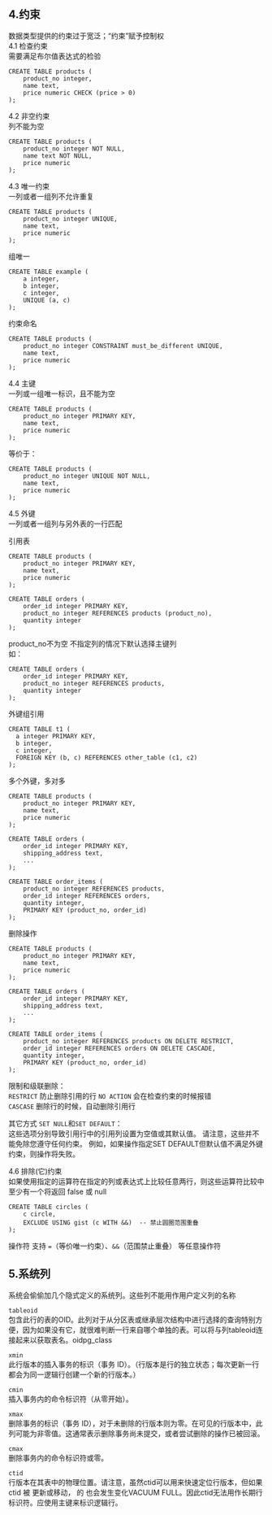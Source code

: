 ## 4.约束  
数据类型提供的约束过于宽泛；“约束”赋予控制权  
4.1 检查约束  
需要满足布尔值表达式的检验  
```
CREATE TABLE products (
    product_no integer,
    name text,
    price numeric CHECK (price > 0)
);
```
4.2 非空约束  
列不能为空
```
CREATE TABLE products (
    product_no integer NOT NULL,
    name text NOT NULL,
    price numeric
);
```
4.3 唯一约束  
一列或者一组列不允许重复
```
CREATE TABLE products (
    product_no integer UNIQUE,
    name text,
    price numeric
);
```
组唯一
```
CREATE TABLE example (
    a integer,
    b integer,
    c integer,
    UNIQUE (a, c)
);
```
约束命名
```
CREATE TABLE products (
    product_no integer CONSTRAINT must_be_different UNIQUE,
    name text,
    price numeric
);
```
4.4 主键  
一列或一组唯一标识，且不能为空
```
CREATE TABLE products (
    product_no integer PRIMARY KEY,
    name text,
    price numeric
);
```
等价于：
```
CREATE TABLE products (
    product_no integer UNIQUE NOT NULL,
    name text,
    price numeric
);
```
4.5 外键  
一列或者一组列与另外表的一行匹配  

引用表
```
CREATE TABLE products (
    product_no integer PRIMARY KEY,
    name text,
    price numeric
);

CREATE TABLE orders (
    order_id integer PRIMARY KEY,
    product_no integer REFERENCES products (product_no),
    quantity integer
);
```
product_no不为空
不指定列的情况下默认选择主键列  
如：
```
CREATE TABLE orders (
    order_id integer PRIMARY KEY,
    product_no integer REFERENCES products,
    quantity integer
);
```
外键组引用
```
CREATE TABLE t1 (
  a integer PRIMARY KEY,
  b integer,
  c integer,
  FOREIGN KEY (b, c) REFERENCES other_table (c1, c2)
);
```
多个外键，多对多
```
CREATE TABLE products (
    product_no integer PRIMARY KEY,
    name text,
    price numeric
);

CREATE TABLE orders (
    order_id integer PRIMARY KEY,
    shipping_address text,
    ...
);

CREATE TABLE order_items (
    product_no integer REFERENCES products,
    order_id integer REFERENCES orders,
    quantity integer,
    PRIMARY KEY (product_no, order_id)
);
```
删除操作
```
CREATE TABLE products (
    product_no integer PRIMARY KEY,
    name text,
    price numeric
);

CREATE TABLE orders (
    order_id integer PRIMARY KEY,
    shipping_address text,
    ...
);

CREATE TABLE order_items (
    product_no integer REFERENCES products ON DELETE RESTRICT,
    order_id integer REFERENCES orders ON DELETE CASCADE,
    quantity integer,
    PRIMARY KEY (product_no, order_id)
);
```
限制和级联删除：  
`RESTRICT` 防止删除引用的行 `NO ACTION` 会在检查约束的时候报错  
`CASCASE` 删除行的时候，自动删除引用行  

其它方式 `SET NULL`和`SET DEFAULT`：  
这些选项分别导致引用行中的引用列设置为空值或其默认值。 请注意，这些并不能免除您遵守任何约束。 例如，如果操作指定SET DEFAULT但默认值不满足外键约束，则操作将失败。  

4.6 排除(它)约束  
如果使用指定的运算符在指定的列或表达式上比较任意两行，则这些运算符比较中至少有一个将返回 false 或 null  
```
CREATE TABLE circles (
    c circle,
    EXCLUDE USING gist (c WITH &&)  -- 禁止圆圈范围重叠
);
```
操作符	支持 `=`（等价唯一约束）、`&&`（范围禁止重叠） 等任意操作符 


## 5.系统列

系统会偷偷加几个隐式定义的系统列。这些列不能用作用户定义列的名称  

`tableoid`  
包含此行的表的OID。此列对于从分区表或继承层次结构中进行选择的查询特别方便，因为如果没有它，就很难判断一行来自哪个单独的表。可以将与列tableoid连接起来以获取表名。oidpg_class  

`xmin`  
此行版本的插入事务的标识（事务 ID）。（行版本是行的独立状态；每次更新一行都会为同一逻辑行创建一个新的行版本。）  

`cmin`  
插入事务内的命令标识符（从零开始）。  

`xmax`  
删除事务的标识（事务 ID），对于未删除的行版本则为零。在可见的行版本中，此列可能为非零值。这通常表示删除事务尚未提交，或者尝试删除的操作已被回滚。  

`cmax`  
删除事务内的命令标识符或零。  

`ctid`  
行版本在其表中的物理位置。请注意，虽然ctid可以用来快速定位行版本，但如果ctid 被 更新或移动， 的 也会发生变化VACUUM FULL。因此ctid无法用作长期行标识符。应使用主键来标识逻辑行。
